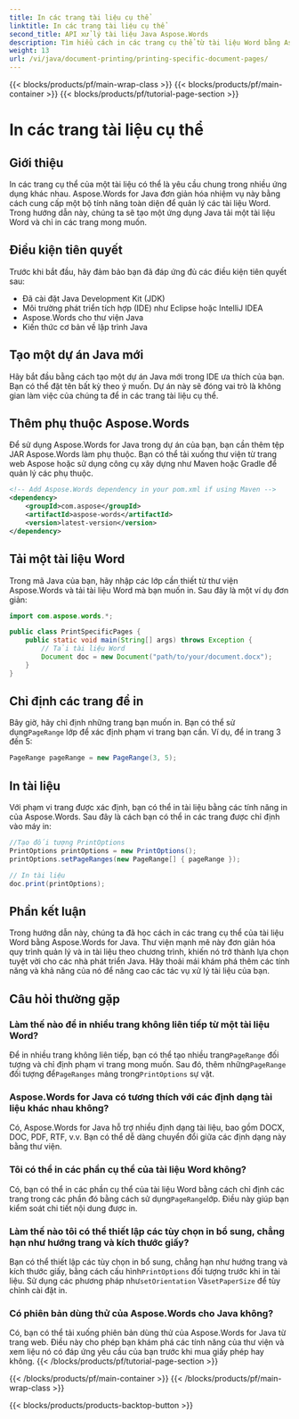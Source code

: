```yaml
---
title: In các trang tài liệu cụ thể
linktitle: In các trang tài liệu cụ thể
second_title: API xử lý tài liệu Java Aspose.Words
description: Tìm hiểu cách in các trang cụ thể từ tài liệu Word bằng Aspose.Words cho Java. Hướng dẫn từng bước dành cho nhà phát triển Java.
weight: 13
url: /vi/java/document-printing/printing-specific-document-pages/
---
```


{{< blocks/products/pf/main-wrap-class >}}
{{< blocks/products/pf/main-container >}}
{{< blocks/products/pf/tutorial-page-section >}}

# In các trang tài liệu cụ thể


## Giới thiệu

In các trang cụ thể của một tài liệu có thể là yêu cầu chung trong nhiều ứng dụng khác nhau. Aspose.Words for Java đơn giản hóa nhiệm vụ này bằng cách cung cấp một bộ tính năng toàn diện để quản lý các tài liệu Word. Trong hướng dẫn này, chúng ta sẽ tạo một ứng dụng Java tải một tài liệu Word và chỉ in các trang mong muốn.

## Điều kiện tiên quyết

Trước khi bắt đầu, hãy đảm bảo bạn đã đáp ứng đủ các điều kiện tiên quyết sau:

- Đã cài đặt Java Development Kit (JDK)
- Môi trường phát triển tích hợp (IDE) như Eclipse hoặc IntelliJ IDEA
- Aspose.Words cho thư viện Java
- Kiến thức cơ bản về lập trình Java

## Tạo một dự án Java mới

Hãy bắt đầu bằng cách tạo một dự án Java mới trong IDE ưa thích của bạn. Bạn có thể đặt tên bất kỳ theo ý muốn. Dự án này sẽ đóng vai trò là không gian làm việc của chúng ta để in các trang tài liệu cụ thể.

## Thêm phụ thuộc Aspose.Words

Để sử dụng Aspose.Words for Java trong dự án của bạn, bạn cần thêm tệp JAR Aspose.Words làm phụ thuộc. Bạn có thể tải xuống thư viện từ trang web Aspose hoặc sử dụng công cụ xây dựng như Maven hoặc Gradle để quản lý các phụ thuộc.

```xml
<!-- Add Aspose.Words dependency in your pom.xml if using Maven -->
<dependency>
    <groupId>com.aspose</groupId>
    <artifactId>aspose-words</artifactId>
    <version>latest-version</version>
</dependency>
```

## Tải một tài liệu Word

Trong mã Java của bạn, hãy nhập các lớp cần thiết từ thư viện Aspose.Words và tải tài liệu Word mà bạn muốn in. Sau đây là một ví dụ đơn giản:

```java
import com.aspose.words.*;

public class PrintSpecificPages {
    public static void main(String[] args) throws Exception {
        // Tải tài liệu Word
        Document doc = new Document("path/to/your/document.docx");
    }
}
```

## Chỉ định các trang để in

 Bây giờ, hãy chỉ định những trang bạn muốn in. Bạn có thể sử dụng`PageRange` lớp để xác định phạm vi trang bạn cần. Ví dụ, để in trang 3 đến 5:

```java
PageRange pageRange = new PageRange(3, 5);
```

## In tài liệu

Với phạm vi trang được xác định, bạn có thể in tài liệu bằng các tính năng in của Aspose.Words. Sau đây là cách bạn có thể in các trang được chỉ định vào máy in:

```java
//Tạo đối tượng PrintOptions
PrintOptions printOptions = new PrintOptions();
printOptions.setPageRanges(new PageRange[] { pageRange });

// In tài liệu
doc.print(printOptions);
```

## Phần kết luận

Trong hướng dẫn này, chúng ta đã học cách in các trang cụ thể của tài liệu Word bằng Aspose.Words for Java. Thư viện mạnh mẽ này đơn giản hóa quy trình quản lý và in tài liệu theo chương trình, khiến nó trở thành lựa chọn tuyệt vời cho các nhà phát triển Java. Hãy thoải mái khám phá thêm các tính năng và khả năng của nó để nâng cao các tác vụ xử lý tài liệu của bạn.

## Câu hỏi thường gặp

### Làm thế nào để in nhiều trang không liên tiếp từ một tài liệu Word?

 Để in nhiều trang không liên tiếp, bạn có thể tạo nhiều trang`PageRange` đối tượng và chỉ định phạm vi trang mong muốn. Sau đó, thêm những`PageRange` đối tượng để`PageRanges` mảng trong`PrintOptions` sự vật.

### Aspose.Words for Java có tương thích với các định dạng tài liệu khác nhau không?

Có, Aspose.Words for Java hỗ trợ nhiều định dạng tài liệu, bao gồm DOCX, DOC, PDF, RTF, v.v. Bạn có thể dễ dàng chuyển đổi giữa các định dạng này bằng thư viện.

### Tôi có thể in các phần cụ thể của tài liệu Word không?

 Có, bạn có thể in các phần cụ thể của tài liệu Word bằng cách chỉ định các trang trong các phần đó bằng cách sử dụng`PageRange`lớp. Điều này giúp bạn kiểm soát chi tiết nội dung được in.

### Làm thế nào tôi có thể thiết lập các tùy chọn in bổ sung, chẳng hạn như hướng trang và kích thước giấy?

 Bạn có thể thiết lập các tùy chọn in bổ sung, chẳng hạn như hướng trang và kích thước giấy, bằng cách cấu hình`PrintOptions` đối tượng trước khi in tài liệu. Sử dụng các phương pháp như`setOrientation` Và`setPaperSize` để tùy chỉnh cài đặt in.

### Có phiên bản dùng thử của Aspose.Words cho Java không?

Có, bạn có thể tải xuống phiên bản dùng thử của Aspose.Words for Java từ trang web. Điều này cho phép bạn khám phá các tính năng của thư viện và xem liệu nó có đáp ứng yêu cầu của bạn trước khi mua giấy phép hay không.
{{< /blocks/products/pf/tutorial-page-section >}}

{{< /blocks/products/pf/main-container >}}
{{< /blocks/products/pf/main-wrap-class >}}

{{< blocks/products/products-backtop-button >}}
